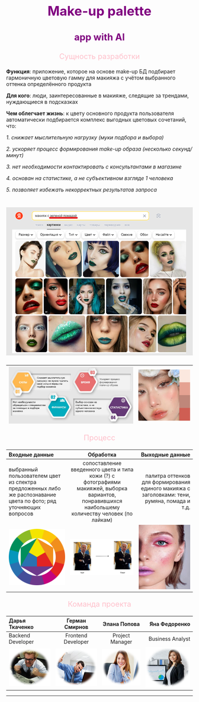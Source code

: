 ﻿<a name="br1"></a> 

<p style="text-align: center; color: purple; font-weight: 700; font-size:35px">Make-up palette</p>

<p style="text-align: center;  color: purple; font-weight: 700; font-size:25px">app with AI</p>


<a name="br2"></a> 

<p style="text-align: center; color: pink; font-size:20px">Сущность разработки</p>

**Функция**: приложение, которое на основе make-up БД подбирает гармоничную цветовую гамму для макияжа с учётом выбранного оттенка определённого продукта

**Для кого**: люди, заинтересованные в макияже, следящие за трендами, нуждающиеся в подсказках

**Чем облегчает жизнь**: к цвету основного продукта пользователя автоматически подбирается комплекс выгодных цветовых сочетаний, что:

*1\. снижает мыслительную нагрузку (муки подбора и выбора)*

*2\. ускоряет процесс формирования make-up образа (несколько секунд/минут)*

*3\. нет необходимости контактировать с консультантами в магазине*

*4\. основан на статистике, а не субъективном взгляде 1 человека*

*5\. позволяет избежать некорректных результатов запроса*


# ![](pictures/Рисунок1.png)

<center>

| ![](pictures/Рисунок2.png) | ![](pictures/Рисунок3.png) |
| :------------------------  | -------------------------: |

</center>


<a name="br3"></a> 

<p style="text-align: center; color: pink; font-size:20px">Процесс</p>

<center>

| Входные данные | Обработка | Выходные данные |
| :-------------------  | :--------------------: | --------------------------: |
| выбранный пользователем цвет из спектра предложенных либо же распознавание цвета по фото; ряд уточняющих вопросов | сопоставление введенного цвета и типа кожи (?) с фотографиями макияжей, выборка вариантов, понравившихся наибольшему количеству человек (по лайкам) |  палитра оттенков для формирования единого макияжа с заголовками: тени, румяна, помада и т.д. |
| ![](pictures/Рисунок13.png)  | ![](pictures/Рисунок4.jpg) | ![](pictures/Рисунок7.jpg)  |

</center>


<a name="br4"></a> 

<p style="text-align: center; color: pink; font-size:20px">Команда проекта</p>

<center>

| Дарья Ткаченко | Герман Смирнов  | Элана Попова | Яна Федоренко |
| :------------- | :---------------:  | :---------------:  | --------------------------:|
| Backend Developer | Frontend Developer | Project Manager| Business Analyst |
| ![](pictures/Рисунок8.png)  | ![](pictures/Рисунок10.png)    | ![](pictures/Рисунок11.png) | ![](pictures/Рисунок12.png) |
-----------------------------------------------------

</center>



